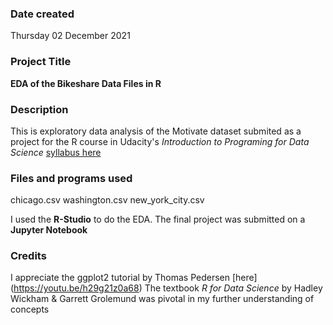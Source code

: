 ### Date created
Thursday 02 December 2021

### Project Title
**EDA of the Bikeshare Data Files in R**

### Description
This is exploratory data analysis of the Motivate dataset submited as
a project for the R course in Udacity's _Introduction to Programing 
for Data Science_ [syllabus here](https://www.udacity.com/course/programming-for-data-science-nanodegree-with-R--nd118)

### Files and programs used
chicago.csv
washington.csv
new_york_city.csv

I used the **R-Studio** to do the EDA. The final project was submitted on
a **Jupyter Notebook**


### Credits
I appreciate the ggplot2 tutorial by Thomas Pedersen [here]
(https://youtu.be/h29g21z0a68)
The textbook _R for Data Science_ by Hadley Wickham & Garrett Grolemund
was pivotal in my further understanding of concepts

